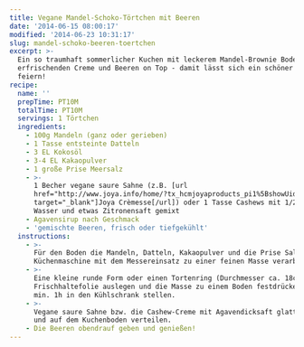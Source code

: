 ```yaml
---
title: Vegane Mandel-Schoko-Törtchen mit Beeren
date: '2014-06-15 08:00:17'
modified: '2014-06-23 10:31:17'
slug: mandel-schoko-beeren-toertchen
excerpt: >-
  Ein so traumhaft sommerlicher Kuchen mit leckerem Mandel-Brownie Boden, einer
  erfrischenden Creme und Beeren on Top - damit lässt sich ein schöner Tag
  feiern!
recipe:
  name: ''
  prepTime: PT10M
  totalTime: PT10M
  servings: 1 Törtchen
  ingredients:
    - 100g Mandeln (ganz oder gerieben)
    - 1 Tasse entsteinte Datteln
    - 3 EL Kokosöl
    - 3-4 EL Kakaopulver
    - 1 große Prise Meersalz
    - >-
      1 Becher vegane saure Sahne (z.B. [url
      href="http://www.joya.info/home/?tx_hcmjoyaproducts_pi1%5BshowUid%5D=54&tx_hcmjoyaproducts_pi1%5BcatUid%5D=5&cHash=45d39539b19b73bfe23aac02e81eb979"
      target="_blank"]Joya Crèmesse[/url]) oder 1 Tasse Cashews mit 1/2 Tasse
      Wasser und etwas Zitronensaft gemixt
    - Agavensirup nach Geschmack
    - 'gemischte Beeren, frisch oder tiefgekühlt'
  instructions:
    - >-
      Für den Boden die Mandeln, Datteln, Kakaopulver und die Prise Salz in der
      Küchenmaschine mit dem Messereinsatz zu einer feinen Masse verarbeiten.
    - >-
      Eine kleine runde Form oder einen Tortenring (Durchmesser ca. 18cm) mit
      Frischhaltefolie auslegen und die Masse zu einem Boden festdrücken. Für
      min. 1h in den Kühlschrank stellen.
    - >-
      Vegane saure Sahne bzw. die Cashew-Creme mit Agavendicksaft glatt rühren
      und auf dem Kuchenboden verteilen.
    - Die Beeren obendrauf geben und genießen!
---
```


[<!-- Image removed (no copyright): rohkost-törtchen.jpg -->](https://www.veganblatt.com/i/rohkost-törtchen.jpg)
